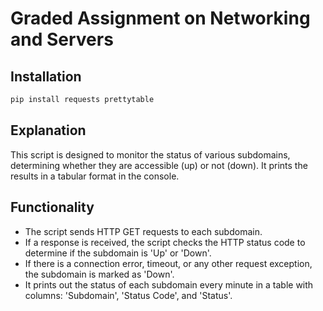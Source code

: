 # Graded Assignment on Networking and Servers

## Installation

```bash
pip install requests prettytable
```

## Explanation

This script is designed to monitor the status of various subdomains, determining whether they are accessible (up) or not (down). It prints the results in a tabular format in the console.

## Functionality
- The script sends HTTP GET requests to each subdomain.
- If a response is received, the script checks the HTTP status code to determine if the subdomain is 'Up' or 'Down'.
- If there is a connection error, timeout, or any other request exception, the subdomain is marked as 'Down'.
- It prints out the status of each subdomain every minute in a table with columns: 'Subdomain', 'Status Code', and 'Status'.
